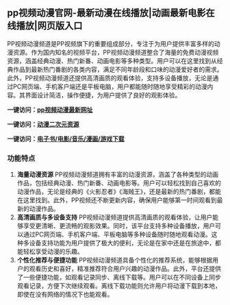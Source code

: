 <h2>pp视频动漫官网-最新动漫在线播放|动画最新电影在线播放|网页版入口</h2>
PP视频动漫频道是PP视频旗下的重要组成部分，专注于为用户提供丰富多样的动漫资源。作为国内知名的视频平台，PP视频动漫频道整合了海量的免费动漫视频资源，涵盖经典动漫、热门新番、动画电影等多种类型。用户可以在这里找到从经典作品到最新热门番剧的各类内容，满足不同年龄段和口味的动漫爱好者的需求。此外，PP视频动漫频道还提供高清画质的观看体验，支持多设备播放，无论是通过PC网页端、手机客户端还是平板电脑，用户都能随时随地享受精彩的动漫内容。其界面设计简洁，操作便捷，为用户提供了良好的观影体验。


<p><strong>一键访问：</strong><a href="https://www.xxsnav.com/sites/15622.html" target="_blank" ><strong>pp视频动漫最新网址</strong></a></p>
<p><strong>一键访问：</strong><a href="https://www.xxsnav.com/favorites/dongmanerciyuan" target="_blank" ><strong>动漫二次元资源</strong></a></p>
<p><strong>一键访问：</strong><a href="https://wangpanziyuan.pages.dev/" target="_blank" ><strong>电子书/电影/音乐/漫画/游戏下载</strong></a></p>

### 功能特点
1. **海量动漫资源**
   PP视频动漫频道拥有丰富的动漫资源，涵盖了各种类型的动画作品，包括经典动漫、热门新番、动画电影等。用户可以轻松找到自己喜欢的动漫作品，无论是经典的《火影忍者》《海贼王》，还是最新的热门番剧，都能在这里找到。此外，PP视频还不断更新内容，确保用户能够第一时间观看到最新的动漫作品。
2. **高清画质与多设备支持**
   PP视频动漫频道提供高清画质的观看体验，让用户能够享受更清晰、更流畅的观影效果。同时，该平台支持多种设备播放，用户可以通过PC网页端、手机客户端、平板电脑等多种设备随时随地观看动漫。这种多设备支持功能为用户提供了极大的便利，无论是在家中还是在旅途中，都能轻松享受动漫的乐趣。
3. **个性化推荐与便捷功能**
   PP视频动漫频道具备个性化的推荐系统，能够根据用户的观看历史和喜好，精准推荐符合用户兴趣的动漫作品。此外，平台还提供了一些便捷功能，如观看记录同步、离线下载等。用户可以在不同设备上同步观看记录，方便下次继续观看。离线下载功能则允许用户将动漫下载到本地，即使在没有网络的情况下也能观看。

